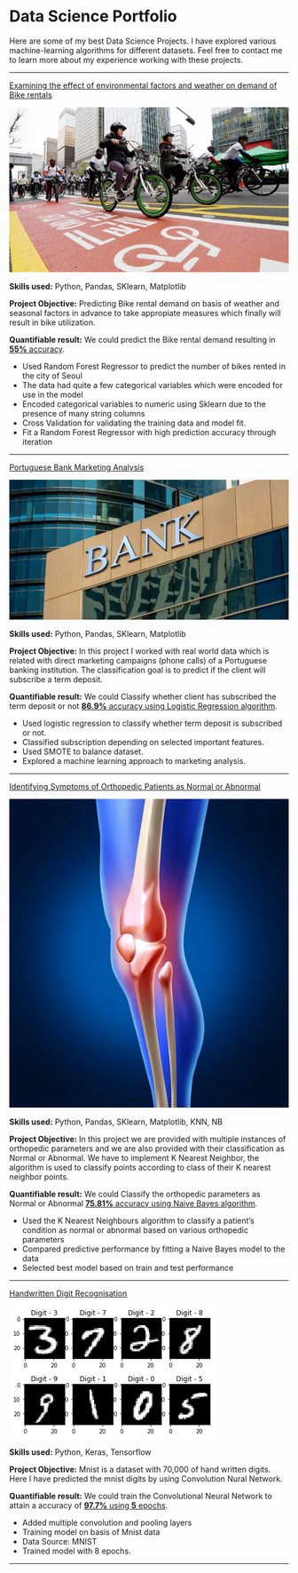 # Data Science Portfolio

Here are some of my best Data Science Projects. I have explored various machine-learning algorithms for different datasets. Feel free to contact me to learn more about my experience working with these projects.

***

[Examining the effect of environmental factors and weather on demand of Bike rentals](https://github.com/pghatani0811/Linear-Regression-Project)

<img src="images/seoul-bikes.jpeg?raw=true"/>

**Skills used:** Python, Pandas, SKlearn, Matplotlib

**Project Objective:** Predicting Bike rental demand on basis of weather and seasonal factors in advance to take appropiate measures which finally will result in bike utilization.

**Quantifiable result:** We could predict the Bike rental demand resulting in [**55%** accuracy](https://github.com/pghatani0811/Logistric-Regression).

- Used Random Forest Regressor to predict the number of bikes rented in the city of Seoul
- The data had quite a few categorical variables which were encoded for use in the model
- Encoded categorical variables to numeric using Sklearn due to the presence of many string columns
- Cross Validation for validating the training data and model fit.
- Fit a Random Forest Regressor with high prediction accuracy through iteration

***

[Portuguese Bank Marketing Analysis](https://github.com/pghatani0811/Logistric-Regression)

<img src="images/portuguesebank.webp?raw=true"/>

**Skills used:** Python, Pandas, SKlearn, Matplotlib

**Project Objective:** In this project I worked with real world data which is related with direct marketing campaigns (phone calls) of a Portuguese banking institution. The classification goal is to predict if the client will subscribe a term deposit. 

**Quantifiable result:** We could Classify whether client has subscribed the term deposit or not [**86.9%** accuracy using Logistic Regression algorithm](https://github.com/pghatani0811/Logistric-Regression).

- Used logistic regression to classify whether term deposit is subscribed or not.
- Classified subscription depending on selected important features.
- Used SMOTE to balance dataset.
- Explored a machine learning approach to marketing analysis.

***
[Identifying Symptoms of Orthopedic Patients as Normal or Abnormal
](https://github.com/pghatani0811/KNN-NB-Projects)

<img src="images/Orthopedic.jpg?raw=true"/>

**Skills used:** Python, Pandas, SKlearn, Matplotlib, KNN, NB

**Project Objective:** In this project we are provided with multiple instances of orthopedic parameters and we are also provided with their classification as Normal or Abnormal. We have to implement K Nearest Neighbor, the algorithm is used to classify points according to class of their K nearest neighbor points. 

**Quantifiable result:** We could Classify the orthopedic parameters as Normal or Abnormal
 [**75.81%** accuracy using Naive Bayes algorithm](https://github.com/pghatani0811/KNN-NB-Projects).

- Used the K Nearest Neighbours algorithm to classify a patient’s condition as normal or abnormal based on various orthopedic parameters
- Compared predictive performance by fitting a Naive Bayes model to the data
- Selected best model based on train and test performance

***

[Handwritten Digit Recognisation](https://github.com/pghatani0811/Deep-Natural-Networks)

<img src="images/HandWritten Project.png?raw=true"/>

**Skills used:** Python, Keras, Tensorflow

**Project Objective:** Mnist is a dataset with 70,000 of hand written digits. Here I have predicted the mnist digits by using Convolution Nural Network.

**Quantifiable result:** We could train the Convolutional Neural Network to attain a accuracy of [**97.7%** using **5** epochs](https://github.com/pghatani0811/Deep-Natural-Networks).

- Added multiple convolution and pooling layers
- Training model on basis of Mnist data
- Data Source: MNIST
- Trained model with 8 epochs.

***
